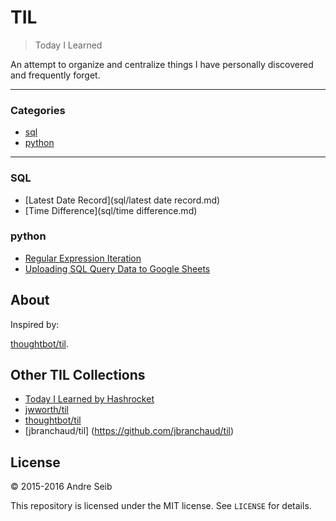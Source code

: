 # TIL

> Today I Learned

An attempt to organize and centralize things I have personally discovered and frequently forget. 


---

### Categories

* [sql](#sql)
* [python](#python)


---

### SQL

- [Latest Date Record](sql/latest date record.md)
- [Time Difference](sql/time difference.md)

### python

- [Regular Expression Iteration](python/regular-expression-match.md)
- [Uploading SQL Query Data to Google Sheets](python/uploading-MSSQL-data-to-Google-sheets.md)

## About

Inspired by:

[thoughtbot/til](https://github.com/thoughtbot/til).

## Other TIL Collections

* [Today I Learned by Hashrocket](https://til.hashrocket.com)
* [jwworth/til](https://github.com/jwworth/til)
* [thoughtbot/til](https://github.com/thoughtbot/til)
* [jbranchaud/til] (https://github.com/jbranchaud/til)

## License

&copy; 2015-2016 Andre Seib

This repository is licensed under the MIT license. See `LICENSE` for
details.